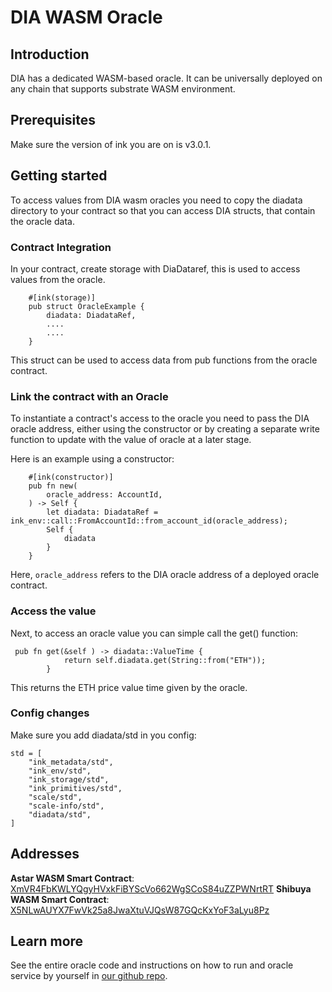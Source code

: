 # DIA WASM Oracle
## Introduction
DIA has a dedicated WASM-based oracle. It can be universally deployed on any chain that supports substrate WASM environment.

## Prerequisites
Make sure the version of ink you are on is v3.0.1.

## Getting started
To access values from DIA wasm oracles you need to copy the diadata directory to your contract so that you can access DIA structs, that contain the oracle data.

### Contract Integration
In your contract, create storage with DiaDataref, this is used to access values from the oracle.

```
    #[ink(storage)]
    pub struct OracleExample {
        diadata: DiadataRef,
        ....
        ....
    }
```

This struct can be used to access data from pub functions from the oracle contract.

### Link the contract with an Oracle
To instantiate a contract's access to the oracle you need to pass the DIA oracle address, either using the constructor or by creating a separate write function to update with the value of oracle at a later stage.

Here is an example using a constructor:

```
    #[ink(constructor)]
    pub fn new(
        oracle_address: AccountId, 
    ) -> Self {
        let diadata: DiadataRef = ink_env::call::FromAccountId::from_account_id(oracle_address);  
        Self {
            diadata
        }
    }
```

Here, `oracle_address` refers to the DIA oracle address of a deployed oracle contract.

### Access the value
Next, to access an oracle value you can simple call the get() function:

```
 pub fn get(&self ) -> diadata::ValueTime {
            return self.diadata.get(String::from("ETH"));
        }
```

This returns the ETH price value time given by the oracle.

### Config changes

Make sure you add diadata/std in you config:

```
std = [
    "ink_metadata/std",
    "ink_env/std",
    "ink_storage/std",
    "ink_primitives/std",
    "scale/std",
    "scale-info/std",
    "diadata/std",
]
```

## Addresses
**Astar WASM Smart Contract**: [XmVR4FbKWLYQgyHVxkFiBYScVo662WgSCoS84uZZPWNrtRT](https://shiden.subscan.io/account/XmVR4FbKWLYQgyHVxkFiBYScVo662WgSCoS84uZZPWNrtRT)
**Shibuya WASM Smart Contract**: [X5NLwAUYX7FwVk25a8JwaXtuVJQsW87GQcKxYoF3aLyu8Pz](https://shibuya.subscan.io/account/X5NLwAUYX7FwVk25a8JwaXtuVJQsW87GQcKxYoF3aLyu8Pz)

## Learn more
See the entire oracle code and instructions on how to run and oracle service by yourself in [our github repo](https://github.com/diadata-org/dia-wasm-oracle).
